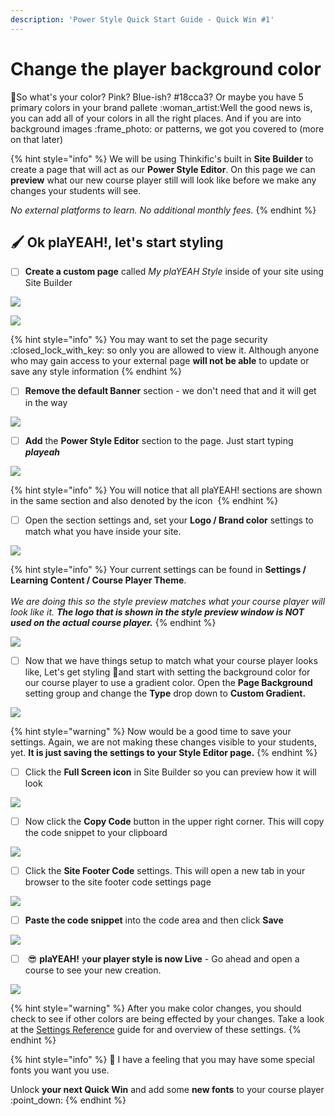 ```yaml
---
description: 'Power Style Quick Start Guide - Quick Win #1'
---
```


# Change the player background color

:art:So what's your color? Pink? Blue-ish? #18cca3? Or maybe you have 5 primary colors in your brand pallete :woman\_artist:Well the good news is, you can add all of your colors in all the right places. And if you are into background images :frame\_photo: or patterns, we got you covered to (more on that later)

{% hint style="info" %}
We will be using Thinkific's built in **Site Builder** to create a page that will act as our **Power Style Editor**. On this page we can **preview** what our new course player still will look like before we make any changes your students will see.

_No external platforms to learn. No additional monthly fees._
{% endhint %}

## :paintbrush: Ok plaYEAH!, let's start styling&#x20;

* [ ] **Create a custom page** called _My plaYEAH Style_ inside of your site using Site Builder&#x20;

![](<../../.gitbook/assets/Screen Shot 2021-02-10 at 9.45.20 PM.png>)

![](<../../.gitbook/assets/Screen Shot 2021-02-10 at 9.44.04 PM.png>)

{% hint style="info" %}
You may want to set the page security :closed\_lock\_with\_key: so only you are allowed to view it. Although anyone who may gain access to your external page **will not be able** to update or save any style information
{% endhint %}

* [ ] **Remove the default Banner** section - we don't need that and it will get in the way

![](<../../.gitbook/assets/Screen Shot 2021-02-10 at 9.47.25 PM.png>)

* [ ] **Add** the **Power Style Editor** section to the page. Just start typing _**playeah**_

![](<../../.gitbook/assets/Screen Shot 2021-02-10 at 9.48.24 PM.png>)

{% hint style="info" %}
You will notice that all plaYEAH! sections are shown in the same section and also denoted by the icon <img src="../../.gitbook/assets/Screen Shot 2021-02-10 at 9.49.41 PM.png" alt="" data-size="line">&#x20;
{% endhint %}

* [ ] Open the section settings and, set your **Logo / Brand color** settings to match what you have inside your site.&#x20;

![](<../../.gitbook/assets/Screen Shot 2021-02-10 at 9.52.33 PM.png>)

{% hint style="info" %}
Your current settings can be found in **Settings / Learning Content / Course Player Theme**. \
\
_We are doing this so the style preview matches what your course player will look like it. **The logo that is shown in the style preview window is NOT used on the actual course player.**_
{% endhint %}

![](<../../.gitbook/assets/Screen Shot 2021-02-10 at 9.53.28 PM.png>)

* [ ] Now that we have things setup to match what your course player looks like, Let's get styling :art:and start with setting the background color for our course player to use a gradient color. Open the **Page Background** setting group and change the **Type** drop down to **Custom Gradient.**

![](<../../.gitbook/assets/Screen Shot 2021-02-10 at 10.11.56 PM.png>)

{% hint style="warning" %}
Now would be a good time to save your settings. Again, we are not making these changes visible to your students, yet. **It is just saving the settings to your Style Editor page.**
{% endhint %}

* [ ] Click the **Full Screen icon** in Site Builder so you can preview how it will look

![](<../../.gitbook/assets/Screen Shot 2021-02-10 at 10.09.09 PM.png>)

* [ ] Now click the **Copy Code** button in the upper right corner. This will copy the code snippet to your clipboard

![](<../../.gitbook/assets/Screen Shot 2021-02-10 at 10.14.32 PM.png>)

* [ ] Click the **Site Footer Code** settings. This will open a new tab in your browser to the site footer code settings  page

![](<../../.gitbook/assets/Screen Shot 2021-02-10 at 10.15.12 PM (2).png>)

* [ ] **Paste the code snippet** into the code area and then click **Save**

![](<../../.gitbook/assets/Settings-RobGalvinStaging (4).png>)

* [ ] &#x20;:sunglasses: **plaYEAH!** y**our player style is now Live** - Go ahead and open a course to see your new creation.

![](<../../.gitbook/assets/Screen Shot 2021-02-10 at 10.18.56 PM.png>)

{% hint style="warning" %}
After you make color changes, you should check to see if other colors are being effected by your changes. Take a look at the [Settings Reference](../power-style-editor-overview/settings-reference/) guide for and overview of these settings.
{% endhint %}

{% hint style="info" %}
:thinking: I have a feeling that you may have some special fonts you want you use.&#x20;

Unlock **your next Quick Win** and add some **new fonts** to your course player :point\_down:&#x20;
{% endhint %}
